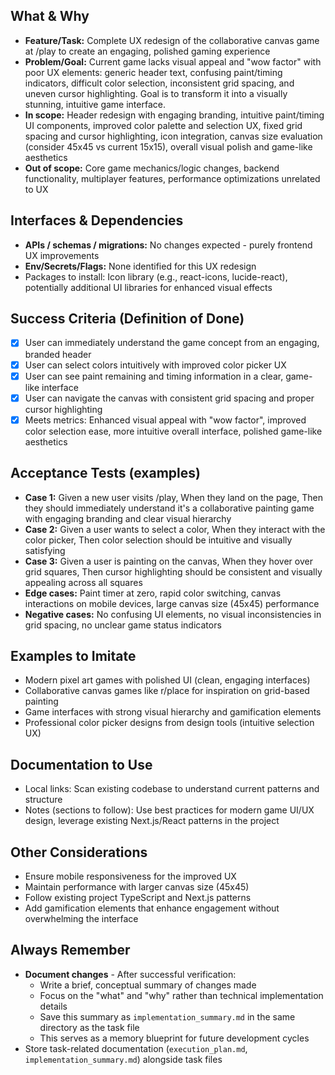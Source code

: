 ## What & Why
- **Feature/Task:** Complete UX redesign of the collaborative canvas game at /play to create an engaging, polished gaming experience
- **Problem/Goal:** Current game lacks visual appeal and "wow factor" with poor UX elements: generic header text, confusing paint/timing indicators, difficult color selection, inconsistent grid spacing, and uneven cursor highlighting. Goal is to transform it into a visually stunning, intuitive game interface.
- **In scope:** Header redesign with engaging branding, intuitive paint/timing UI components, improved color palette and selection UX, fixed grid spacing and cursor highlighting, icon integration, canvas size evaluation (consider 45x45 vs current 15x15), overall visual polish and game-like aesthetics
- **Out of scope:** Core game mechanics/logic changes, backend functionality, multiplayer features, performance optimizations unrelated to UX

## Interfaces & Dependencies
- **APIs / schemas / migrations:** No changes expected - purely frontend UX improvements
- **Env/Secrets/Flags:** None identified for this UX redesign
- Packages to install: Icon library (e.g., react-icons, lucide-react), potentially additional UI libraries for enhanced visual effects

## Success Criteria (Definition of Done)
- [x] User can immediately understand the game concept from an engaging, branded header
- [x] User can select colors intuitively with improved color picker UX
- [x] User can see paint remaining and timing information in a clear, game-like interface
- [x] User can navigate the canvas with consistent grid spacing and proper cursor highlighting
- [x] Meets metrics: Enhanced visual appeal with "wow factor", improved color selection ease, more intuitive overall interface, polished game-like aesthetics

## Acceptance Tests (examples)
- **Case 1:** Given a new user visits /play, When they land on the page, Then they should immediately understand it's a collaborative painting game with engaging branding and clear visual hierarchy
- **Case 2:** Given a user wants to select a color, When they interact with the color picker, Then color selection should be intuitive and visually satisfying
- **Case 3:** Given a user is painting on the canvas, When they hover over grid squares, Then cursor highlighting should be consistent and visually appealing across all squares
- **Edge cases:** Paint timer at zero, rapid color switching, canvas interactions on mobile devices, large canvas size (45x45) performance
- **Negative cases:** No confusing UI elements, no visual inconsistencies in grid spacing, no unclear game status indicators

## Examples to Imitate
- Modern pixel art games with polished UI (clean, engaging interfaces)
- Collaborative canvas games like r/place for inspiration on grid-based painting
- Game interfaces with strong visual hierarchy and gamification elements
- Professional color picker designs from design tools (intuitive selection UX)

## Documentation to Use
- Local links: Scan existing codebase to understand current patterns and structure
- Notes (sections to follow): Use best practices for modern game UI/UX design, leverage existing Next.js/React patterns in the project

## Other Considerations
- Ensure mobile responsiveness for the improved UX
- Maintain performance with larger canvas size (45x45)
- Follow existing project TypeScript and Next.js patterns
- Add gamification elements that enhance engagement without overwhelming the interface

## Always Remember
- **Document changes** - After successful verification:
    - Write a brief, conceptual summary of changes made
    - Focus on the "what" and "why" rather than technical implementation details
    - Save this summary as `implementation_summary.md` in the same directory as the task file
    - This serves as a memory blueprint for future development cycles
- Store task-related documentation (`execution_plan.md`, `implementation_summary.md`) alongside task files